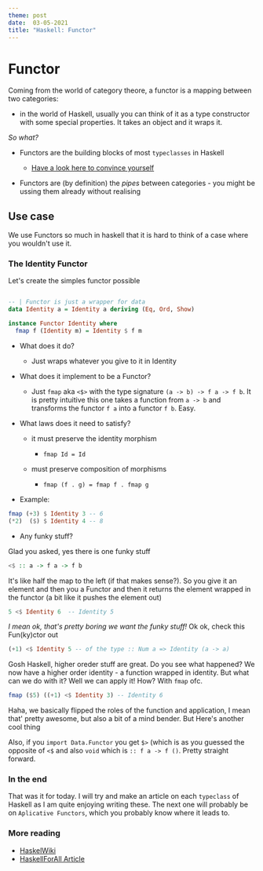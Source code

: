 ```yaml
---
theme: post
date:  03-05-2021
title: "Haskell: Functor"
---
```


# Functor

Coming from the world of category theore, a functor is a mapping between two
categories:

- in the world of Haskell, usually you can think of it as a type constructor
  with some special properties. It takes an object and it wraps it.
    
*So what?*

- Functors are the building blocks of most `typeclasses` in Haskell

  - [Have a look here to convince yourself](https://wiki.haskell.org/File:Typeclassopedia-diagram.png)
  
- Functors are (by definition) the *pipes* between categories - you might be
  ussing them already without realising

## Use case 

We use Functors so much in haskell that it is hard to think of a case where you
wouldn't use it.

### The Identity Functor

Let's create the simples functor possible

```haskell

-- | Functor is just a wrapper for data 
data Identity a = Identity a deriving (Eq, Ord, Show)

instance Functor Identity where
  fmap f (Identity m) = Identity $ f m
```

- What does it do?

  - Just wraps whatever you give to it in Identity

- What does it implement to be a Functor?

  - Just `fmap` aka `<$>` with the type signature `(a -> b) -> f a -> f b`. It
    is pretty intuitive this one takes a function from `a -> b` and transforms
    the functor `f a` into a functor `f b`. Easy.
    
- What laws does it need to satisfy?

  - it must preserve the identity morphism
  
    - `fmap Id = Id`
  
  - must preserve composition of morphisms 
   
    - `fmap (f . g) = fmap f . fmap g`

- Example:
```haskell
fmap (+3) $ Identity 3 -- 6
(*2)  ($) $ Identity 4 -- 8
```

- Any funky stuff? 

Glad you asked, yes there is one funky stuff

```haskell
<$ :: a -> f a -> f b
```

It's like half the map to the left (if that makes sense?). So you give it an
element and then you a Functor and then it returns the element wrapped in the
functor (a bit like it pushes the element out)

```haskell
5 <$ Identity 6  -- Identity 5
```

*I mean ok, that's pretty boring we want the funky stuff!* Ok ok, check this
Fun(ky)ctor out

```haskell
(+1) <$ Identity 5 -- of the type :: Num a => Identity (a -> a)
```

Gosh Haskell, higher oreder stuff are great. Do you see what happened? We now
have a higher order identity - a function wrapped in identity. But what can we do with it? Well we can apply it! How? With `fmap` ofc.

```haskell
fmap ($5) ((+1) <$ Identity 3) -- Identity 6
```

Haha, we basically flipped the roles of the function and application, I mean
that' pretty awesome, but also a bit of a mind bender. But Here's another cool thing

Also, if you `import Data.Functor` you get `$>` (which is as you guessed the
opposite of `<$` and also `void` which is `:: f a -> f ()`. Pretty straight
forward.

### In the end

That was it for today. I will try and make an article on each `typeclass` of
Haskell as I am quite enjoying writing these. The next one will probably be on
`Aplicative Functors`, which you probably know where it leads to. 


### More reading 

- [HaskelWiki](https://wiki.haskell.org/Functor)
- [HaskellForAll Article](https://www.haskellforall.com/2012/09/the-functor-design-pattern.html)



